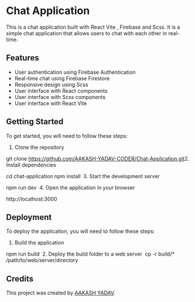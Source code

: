 # Chat Application 

This is a chat application built with React Vite , Firebase and Scss. It is a simple chat application that allows users to chat with each other in real-time.

## Features

- User authentication using Firebase Authentication
- Real-time chat using Firebase Firestore
- Responsive design using Scss
- User interface with React components
- User interface with Scss components
- User interface with React Vite

## Getting Started

To get started, you will need to follow these steps:

1. Clone the repository

git clone https://github.com/AAKASH-YADAV-CODER/Chat-Application.git
​
2. Install dependencies

cd chat-application
npm install
​
3. Start the development server

npm run dev
​
4. Open the application in your browser

http://localhost:3000
​
## Deployment

To deploy the application, you will need to follow these steps:

1. Build the application

npm run build
​
2. Deploy the build folder to a web server
​
cp -r build/* /path/to/web/server/directory

## Credits
This project was created by [AAKASH YADAV](https://github.com/AAKASH-YADAV-CODER).